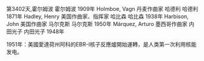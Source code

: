 第3402天,霍尔姆波
霍尔姆波 1909年
Holmboe, Vagn 丹麦作曲家
哈德利
哈德利 1871年
Hadley, Henry 美国作曲家、指挥家
哈比森
哈比森 1938年
Harbison, John 美国作曲家
马尔克斯
马尔克斯 1950年
Márquez, Arturo 墨西哥作曲家
内田光子
内田光子 1948年

1951年：美國愛達荷州阿科的EBR-I核子反應爐開始運轉，是人类第一次利用核能发电。